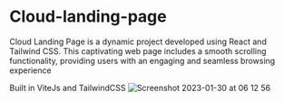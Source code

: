 # Cloud-landing-page
Cloud Landing Page is a dynamic project developed using React and Tailwind CSS. This captivating web page includes a smooth scrolling functionality, providing users with an engaging and seamless browsing experience

Built in ViteJs and TailwindCSS
![Screenshot 2023-01-30 at 06 12 56](https://user-images.githubusercontent.com/94878993/230332320-1975ceaa-c8b1-4e43-a729-91da03b3c1fa.png)
